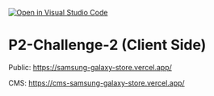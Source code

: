 [![Open in Visual Studio Code](https://classroom.github.com/assets/open-in-vscode-2e0aaae1b6195c2367325f4f02e2d04e9abb55f0b24a779b69b11b9e10269abc.svg)](https://classroom.github.com/online_ide?assignment_repo_id=15637058&assignment_repo_type=AssignmentRepo)
# P2-Challenge-2 (Client Side)

Public: 
https://samsung-galaxy-store.vercel.app/

CMS: 
https://cms-samsung-galaxy-store.vercel.app/
